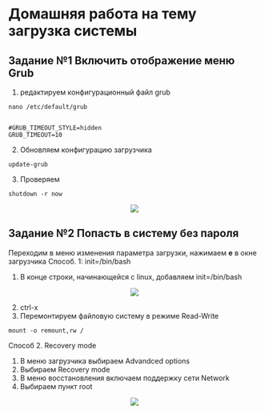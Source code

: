 # Домашняя работа на тему загрузка системы
## Задание №1 Включить отображение меню Grub
1. редактируем конфигурационный файл grub
```
nano /etc/default/grub


#GRUB_TIMEOUT_STYLE=hidden
GRUB_TIMEOUT=10
```
2. Обновляем конфигурацию загрузчика
```
update-grub
```
3. Проверяем
```
shutdown -r now
```
  <p align="center">
<image src="https://github.com/LLlMEJIb87/LINUX/blob/main/%D0%97%D0%B0%D0%B3%D1%80%D1%83%D0%B7%D0%BA%D0%B0%20OS/%D0%9A%D0%B0%D1%80%D1%82%D0%B8%D0%BD%D0%BA%D0%B8/dz_grub.PNG">
</p>

## Задание №2 Попасть в систему без пароля
Переходим в меню изменения параметра загрузки, нажимаем **e** в окне загрузчика
Способ. 1: init=/bin/bash
1. В конце строки, начинающейся с linux, добавляем init=/bin/bash 

<p align="center">
<image src="https://github.com/LLlMEJIb87/LINUX/blob/main/%D0%97%D0%B0%D0%B3%D1%80%D1%83%D0%B7%D0%BA%D0%B0%20OS/%D0%9A%D0%B0%D1%80%D1%82%D0%B8%D0%BD%D0%BA%D0%B8/dz_grub2.PNG">
</p>

2. ctrl-x
3. Перемонтируем файловую систему в режиме Read-Write
```
mount -o remount,rw /
```
Способ 2. Recovery mode
1. В меню загрузчика выбираем Advandced options
2. Выбираем Recovery mode
3. В меню восстановления включаем поддержку сети Network
3. Выбираем пункт root

<p align="center">
<image src="https://github.com/LLlMEJIb87/LINUX/blob/main/%D0%97%D0%B0%D0%B3%D1%80%D1%83%D0%B7%D0%BA%D0%B0%20OS/%D0%9A%D0%B0%D1%80%D1%82%D0%B8%D0%BD%D0%BA%D0%B8/dz_grub4.PNG">
</p>

